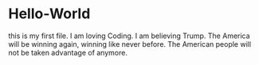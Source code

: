 # Hello-World
this is my first file.
I am loving Coding. I am believing Trump.
The America will be winning again, winning like never before.
The American people will not be taken advantage of anymore.
